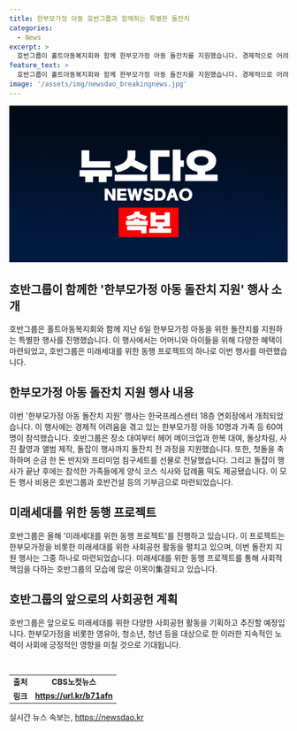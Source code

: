 ```yaml
---
title: 한부모가정 아동 호반그룹과 함께하는 특별한 돌잔치
categories:
  - News
excerpt: >
  호반그룹이 홀트아동복지회와 함께 한부모가정 아동 돌잔치를 지원했습니다. 경제적으로 어려움을 겪는 가정의 아동들을 위해 행사를 열고, 장소 대여부터 돌잡이 행사까지 전 과정을 지원했습니다. 또한, 순금 한 돈 반지와 프리미엄 침구세트를 선물로 전달하고, 양식 코스 식사와 답례품 떡도 제공했습니다. 이번 행사는 호반그룹과 호반건설 등 임직원의 기부금으로 이뤄졌으며, 올해에는 미래세대를 위한 동행 프로젝트를 기획하고 한부모가정과 영유아, 청소년, 청년 등을 위한 다양한 사회공헌 활동을 진행할 예정입니다. [출처: CBS노컷뉴스]
feature_text: >
  호반그룹이 홀트아동복지회와 함께 한부모가정 아동 돌잔치를 지원했습니다. 경제적으로 어려움을 겪는 가정의 아동들을 위해 행사를 열고, 장소 대여부터 돌잡이 행사까지 전 과정을 지원했습니다. 또한, 순금 한 돈 반지와 프리미엄 침구세트를 선물로 전달하고, 양식 코스 식사와 답례품 떡도 제공했습니다. 이번 행사는 호반그룹과 호반건설 등 임직원의 기부금으로 이뤄졌으며, 올해에는 미래세대를 위한 동행 프로젝트를 기획하고 한부모가정과 영유아, 청소년, 청년 등을 위한 다양한 사회공헌 활동을 진행할 예정입니다. [출처: CBS노컷뉴스]
image: '/assets/img/newsdao_breakingnews.jpg'
---
```


<p><img src="/assets/img/newsdao_breakingnews.jpg" alt="pcversion 속보" /></p>

<h2 data-ke-size="size26">호반그룹이 함께한 '한부모가정 아동 돌잔치 지원' 행사 소개</h2>

<p data-ke-size="size16">호반그룹은 홀트아동복지회와 함께 지난 6일 한부모가정 아동을 위한 돌잔치를 지원하는 특별한 행사를 진행했습니다. 이 행사에서는 어머니와 아이들을 위해 다양한 혜택이 마련되었고, 호반그룹은 미래세대를 위한 동행 프로젝트의 하나로 이번 행사를 마련했습니다.</p>

<h2 data-ke-size="size26">한부모가정 아동 돌잔치 지원 행사 내용</h2>

<p data-ke-size="size16">이번 '한부모가정 아동 돌잔치 지원' 행사는 한국프레스센터 18층 연회장에서 개최되었습니다. 이 행사에는 경제적 어려움을 겪고 있는 한부모가정 아동 10명과 가족 등 60여 명이 참석했습니다. 호반그룹은 장소 대여부터 헤어 메이크업과 한복 대여, 돌상차림, 사진 촬영과 앨범 제작, 돌잡이 행사까지 돌잔치 전 과정을 지원했습니다. 또한, 첫돌을 축하하며 순금 한 돈 반지와 프리미엄 침구세트를 선물로 전달했습니다. 그리고 돌잡이 행사가 끝난 후에는 참석한 가족들에게 양식 코스 식사와 답례품 떡도 제공됐습니다. 이 모든 행사 비용은 호반그룹과 호반건설 등의 기부금으로 마련되었습니다.</p>

<h2 data-ke-size="size26">미래세대를 위한 동행 프로젝트</h2>

<p data-ke-size="size16">호반그룹은 올해 '미래세대를 위한 동행 프로젝트'를 진행하고 있습니다. 이 프로젝트는 한부모가정을 비롯한 미래세대를 위한 사회공헌 활동을 펼치고 있으며, 이번 돌잔치 지원 행사는 그중 하나로 마련되었습니다. 미래세대를 위한 동행 프로젝트를 통해 사회적 책임을 다하는 호반그룹의 모습에 많은 이목이集결되고 있습니다.</p>

<h2 data-ke-size="size26">호반그룹의 앞으로의 사회공헌 계획</h2>

<p data-ke-size="size16">호반그룹은 앞으로도 미래세대를 위한 다양한 사회공헌 활동을 기획하고 추진할 예정입니다. 한부모가정을 비롯한 영유아, 청소년, 청년 등을 대상으로 한 이러한 지속적인 노력이 사회에 긍정적인 영향을 미칠 것으로 기대됩니다.</p>

<p data-ke-size="size16">&nbsp;</p>

<table>
    <tbody>
        <tr>
            <td style="text-align: center;"><b>출처</b></td>
            <td style="text-align: center;"><b>CBS노컷뉴스</b></td>
        </tr>
        <tr>
            <td style="text-align: center;"><b>링크</b></td>
            <td style="text-align: center;"><b><a href="https://url.kr/b71afn">https://url.kr/b71afn</a></b></td>
        </tr>
    </tbody>
</table>
실시간 뉴스 속보는, <a href="https://newsdao.kr" rel="dofollow">https://newsdao.kr</a>


